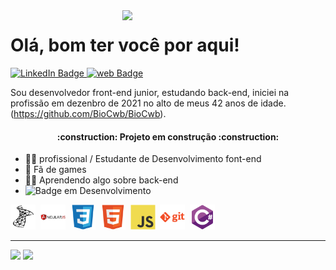 <img src = "https://media.giphy.com/media/iIqmM5tTjmpOB9mpbn/giphy.gif" width = "325px" align = "right">

#  Olá, bom ter você por aqui!
  <div id="badges">
  <a href = "https://www.linkedin.com/in/fabio-augusto-santos-a148b12b">
    <img src="https://img.shields.io/badge/LinkedIn-blue?style=for-the-badge&logo=linkedin&logoColor=white" alt="LinkedIn Badge"/>
  </a>
  <a href = "https://www.frontendmentor.io/profile/BioCwb">
  <img src="https://img.shields.io/badge/frontendmentor-red?style=for-the-badge&logo=youtube&logoColor=white" alt="web Badge"/>
  </a>
</div>

Sou desenvolvedor front-end junior, estudando back-end, iniciei na profissão em dezenbro de 2021 no alto de meus 42 anos de idade.(https://github.com/BioCwb/BioCwb).
 <br>
 <h4 align="center"> 
    :construction:  Projeto em construção  :construction:
</h4>

- 🐱‍👤 profissional / Estudante de Desenvolvimento font-end 
- 💙 Fã de games
- 👩‍💻 Aprendendo algo sobre back-end
- ![Badge em Desenvolvimento](http://img.shields.io/static/v1?label=STATUS&message=EM%20DESENVOLVIMENTO&color=GREEN&style=for-the-badge)

<div>
  <img src="https://github.com/devicons/devicon/blob/master/icons/microsoftsqlserver/microsoftsqlserver-plain.svg" title="SQL" alt="SQL" width="40" height="40"/>&nbsp;
  <img src="https://github.com/devicons/devicon/blob/master/icons/angularjs/angularjs-original-wordmark.svg" title="angularjs" alt="angularjs" width="40" height="40"/>&nbsp;
  <img src="https://github.com/devicons/devicon/blob/master/icons/css3/css3-original.svg" title="css" alt="css" width="40" height="40"/>&nbsp;
  <img src="https://github.com/devicons/devicon/blob/master/icons/html5/html5-original.svg" title="HTML5" alt="HTML" width="40" height="40"/>&nbsp;
  <img src="https://github.com/devicons/devicon/blob/master/icons/javascript/javascript-original.svg" title="JavaScript" alt="JavaScript" width="40" height="40"/>&nbsp;
  <img src="https://github.com/devicons/devicon/blob/master/icons/git/git-plain-wordmark.svg" title="git" alt="git" width="40" height="40"/>&nbsp;
  <img src="https://github.com/devicons/devicon/blob/master/icons/csharp/csharp-original.svg" title="csharp" alt="csharp" width="40" height="40"/>&nbsp;
       
  
</div>

---


<div align = "left">
<img height = "200em" src="https://github-readme-stats.vercel.app/api/top-langs/?username=BioCwb&show_icons=true&theme=bear&count_private=true"/>
<img height = "200em" src="https://github-readme-stats.vercel.app/api?username=BioCwb&show_icons=true&show_icons=true&theme=bear&count_private=true" />
</div>
